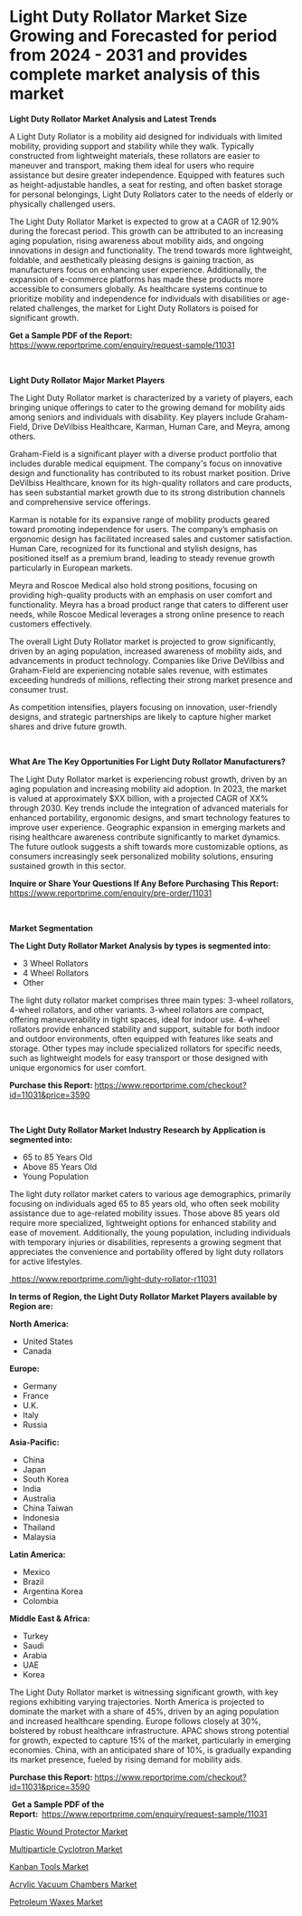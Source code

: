 <p><h1>Light Duty Rollator Market Size Growing and Forecasted for period from 2024 - 2031 and provides complete market analysis of this market</h1></p><p><strong>Light Duty Rollator Market Analysis and Latest Trends</strong></p>
<p><p>A Light Duty Rollator is a mobility aid designed for individuals with limited mobility, providing support and stability while they walk. Typically constructed from lightweight materials, these rollators are easier to maneuver and transport, making them ideal for users who require assistance but desire greater independence. Equipped with features such as height-adjustable handles, a seat for resting, and often basket storage for personal belongings, Light Duty Rollators cater to the needs of elderly or physically challenged users.</p><p>The Light Duty Rollator Market is expected to grow at a CAGR of 12.90% during the forecast period. This growth can be attributed to an increasing aging population, rising awareness about mobility aids, and ongoing innovations in design and functionality. The trend towards more lightweight, foldable, and aesthetically pleasing designs is gaining traction, as manufacturers focus on enhancing user experience. Additionally, the expansion of e-commerce platforms has made these products more accessible to consumers globally. As healthcare systems continue to prioritize mobility and independence for individuals with disabilities or age-related challenges, the market for Light Duty Rollators is poised for significant growth.</p></p>
<p><strong>Get a Sample PDF of the Report:&nbsp;</strong> <a href="https://www.reportprime.com/enquiry/request-sample/11031">https://www.reportprime.com/enquiry/request-sample/11031</a></p>
<p>&nbsp;</p>
<p><strong>Light Duty Rollator Major Market Players</strong></p>
<p><p>The Light Duty Rollator market is characterized by a variety of players, each bringing unique offerings to cater to the growing demand for mobility aids among seniors and individuals with disability. Key players include Graham-Field, Drive DeVilbiss Healthcare, Karman, Human Care, and Meyra, among others.</p><p>Graham-Field is a significant player with a diverse product portfolio that includes durable medical equipment. The company's focus on innovative design and functionality has contributed to its robust market position. Drive DeVilbiss Healthcare, known for its high-quality rollators and care products, has seen substantial market growth due to its strong distribution channels and comprehensive service offerings. </p><p>Karman is notable for its expansive range of mobility products geared toward promoting independence for users. The company’s emphasis on ergonomic design has facilitated increased sales and customer satisfaction. Human Care, recognized for its functional and stylish designs, has positioned itself as a premium brand, leading to steady revenue growth particularly in European markets.</p><p>Meyra and Roscoe Medical also hold strong positions, focusing on providing high-quality products with an emphasis on user comfort and functionality. Meyra has a broad product range that caters to different user needs, while Roscoe Medical leverages a strong online presence to reach customers effectively.</p><p>The overall Light Duty Rollator market is projected to grow significantly, driven by an aging population, increased awareness of mobility aids, and advancements in product technology. Companies like Drive DeVilbiss and Graham-Field are experiencing notable sales revenue, with estimates exceeding hundreds of millions, reflecting their strong market presence and consumer trust.</p><p>As competition intensifies, players focusing on innovation, user-friendly designs, and strategic partnerships are likely to capture higher market shares and drive future growth.</p></p>
<p>&nbsp;</p>
<p><strong>What Are The Key Opportunities For Light Duty Rollator Manufacturers?</strong></p>
<p><p>The Light Duty Rollator market is experiencing robust growth, driven by an aging population and increasing mobility aid adoption. In 2023, the market is valued at approximately $XX billion, with a projected CAGR of XX% through 2030. Key trends include the integration of advanced materials for enhanced portability, ergonomic designs, and smart technology features to improve user experience. Geographic expansion in emerging markets and rising healthcare awareness contribute significantly to market dynamics. The future outlook suggests a shift towards more customizable options, as consumers increasingly seek personalized mobility solutions, ensuring sustained growth in this sector.</p></p>
<p><strong>Inquire or Share Your Questions If Any Before Purchasing This Report:</strong> <a href="https://www.reportprime.com/enquiry/pre-order/11031">https://www.reportprime.com/enquiry/pre-order/11031</a></p>
<p>&nbsp;</p>
<p><strong>Market Segmentation</strong></p>
<p><strong>The Light Duty Rollator Market Analysis by types is segmented into:</strong></p>
<p><ul><li>3 Wheel Rollators</li><li>4 Wheel Rollators</li><li>Other</li></ul></p>
<p><p>The light duty rollator market comprises three main types: 3-wheel rollators, 4-wheel rollators, and other variants. 3-wheel rollators are compact, offering maneuverability in tight spaces, ideal for indoor use. 4-wheel rollators provide enhanced stability and support, suitable for both indoor and outdoor environments, often equipped with features like seats and storage. Other types may include specialized rollators for specific needs, such as lightweight models for easy transport or those designed with unique ergonomics for user comfort.</p></p>
<p><strong>Purchase this Report:&nbsp;</strong><a href="https://www.reportprime.com/checkout?id=11031&price=3590">https://www.reportprime.com/checkout?id=11031&price=3590</a></p>
<p>&nbsp;</p>
<p><strong>The Light Duty Rollator Market Industry Research by Application is segmented into:</strong></p>
<p><ul><li>65 to 85 Years Old</li><li>Above 85 Years Old</li><li>Young Population</li></ul></p>
<p><p>The light duty rollator market caters to various age demographics, primarily focusing on individuals aged 65 to 85 years old, who often seek mobility assistance due to age-related mobility issues. Those above 85 years old require more specialized, lightweight options for enhanced stability and ease of movement. Additionally, the young population, including individuals with temporary injuries or disabilities, represents a growing segment that appreciates the convenience and portability offered by light duty rollators for active lifestyles.</p></p>
<p><a href="https://www.reportprime.com/light-duty-rollator-r11031">&nbsp;https://www.reportprime.com/light-duty-rollator-r11031</a></p>
<p><strong>In terms of Region, the Light Duty Rollator Market Players available by Region are:</strong></p>
<p>
    <p> <strong> North America: </strong>
        <ul>
            <li>United States</li>
            <li>Canada</li>
        </ul>
        </p> 
    <p> <strong> Europe: </strong>
        <ul>
            <li>Germany</li>
            <li>France</li>
            <li>U.K.</li>
            <li>Italy</li>
            <li>Russia</li>
        </ul>
        </p> 
    <p> <strong> Asia-Pacific: </strong>
        <ul>
            <li>China</li>
            <li>Japan</li>
            <li>South Korea</li>
            <li>India</li>
            <li>Australia</li>
            <li>China Taiwan</li>
            <li>Indonesia</li>
            <li>Thailand</li>
            <li>Malaysia</li>
        </ul>
        </p> 
    <p> <strong> Latin America: </strong>
        <ul>
            <li>Mexico</li>
            <li>Brazil</li>
            <li>Argentina Korea</li>
            <li>Colombia</li>
        </ul>
        </p> 
    <p> <strong> Middle East & Africa: </strong>
        <ul>
            <li>Turkey</li>
            <li>Saudi</li>
            <li>Arabia</li>
            <li>UAE</li>
            <li>Korea</li>
        </ul>
    </p>
    </p>
<p><p>The Light Duty Rollator market is witnessing significant growth, with key regions exhibiting varying trajectories. North America is projected to dominate the market with a share of 45%, driven by an aging population and increased healthcare spending. Europe follows closely at 30%, bolstered by robust healthcare infrastructure. APAC shows strong potential for growth, expected to capture 15% of the market, particularly in emerging economies. China, with an anticipated share of 10%, is gradually expanding its market presence, fueled by rising demand for mobility aids.</p></p>
<p><strong>Purchase this Report: </strong><a href="https://www.reportprime.com/checkout?id=11031&price=3590">https://www.reportprime.com/checkout?id=11031&price=3590</a></p>
<p>&nbsp;<strong>Get a Sample PDF of the Report:&nbsp;&nbsp;</strong><a href="https://www.reportprime.com/enquiry/request-sample/11031">https://www.reportprime.com/enquiry/request-sample/11031</a></p>
<p><strong></strong></p>
<p><p><a href="https://github.com/nathandecarvalho/Market-Research-Report-List-5/blob/main/plastic-wound-protector-market.md">Plastic Wound Protector Market</a></p><p><a href="https://medium.com/@charles.fisher4346/the-multiparticle-cyclotron-market-industry-provides-a-comprehensive-and-current-analysis-of-the-4ca90d753ef0">Multiparticle Cyclotron Market</a></p><p><a href="https://issuu.com/reportprime-2/docs/kanban-tools-market-size-2030.pptx_a9402b29948aa9">Kanban Tools Market</a></p><p><a href="https://www.linkedin.com/pulse/what-growth-drivers-acrylic-vacuum-chambers-market-comprehensive-ttwmc?trackingId=tTzDejlgQRWd9k3zdEjUtA%3D%3D">Acrylic Vacuum Chambers Market</a></p><p><a href="https://www.linkedin.com/pulse/petroleum-waxes-market-global-insights-sales-trends-2024-1h3wc?trackingId=u1TWQsRiRTyT0dMQSmgymw%3D%3D">Petroleum Waxes Market</a></p></p>